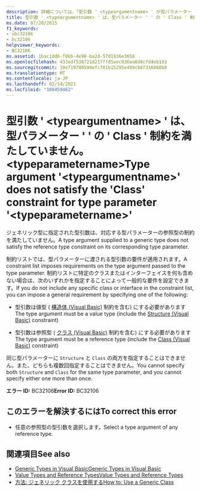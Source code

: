 ```yaml
---
description: 詳細については、「型引数 ' <typeargumentname> ' が型パラメーター ' ' の ' Class ' 制約を満たしていません」を参照してください。 <typeparametername>
title: 型引数 ' <typeargumentname> ' は、型パラメーター ' ' の ' Class ' 制約を満たしていません。 <typeparametername>
ms.date: 07/20/2015
f1_keywords:
- vbc32106
- bc32106
helpviewer_keywords:
- BC32106
ms.assetid: 1bac1dd6-f86b-4e98-ba2d-57d1936e3658
ms.openlocfilehash: 433edf538721d21fffd5aec936aa6d8cfd4eb193
ms.sourcegitcommit: 10e719780594efc781b15295e499c66f316068b8
ms.translationtype: MT
ms.contentlocale: ja-JP
ms.lasthandoff: 02/14/2021
ms.locfileid: "100459462"
---
```

# <a name="type-argument-typeargumentname-does-not-satisfy-the-class-constraint-for-type-parameter-typeparametername"></a><span data-ttu-id="b97bb-103">型引数 ' \<typeargumentname> ' は、型パラメーター ' ' の ' Class ' 制約を満たしていません。 \<typeparametername></span><span class="sxs-lookup"><span data-stu-id="b97bb-103">Type argument '\<typeargumentname>' does not satisfy the 'Class' constraint for type parameter '\<typeparametername>'</span></span>

<span data-ttu-id="b97bb-104">ジェネリック型に指定された型引数は、対応する型パラメーターの参照型の制約を満たしていません。</span><span class="sxs-lookup"><span data-stu-id="b97bb-104">A type argument supplied to a generic type does not satisfy the reference type constraint on its corresponding type parameter.</span></span>  
  
 <span data-ttu-id="b97bb-105">制約リストでは、型パラメーターに渡される型引数の要件が適用されます。</span><span class="sxs-lookup"><span data-stu-id="b97bb-105">A constraint list imposes requirements on the type argument passed to the type parameter.</span></span> <span data-ttu-id="b97bb-106">制約リストに特定のクラスまたはインターフェイスを何も含めない場合は、次のいずれかを指定することによって一般的な要件を設定できます。</span><span class="sxs-lookup"><span data-stu-id="b97bb-106">If you do not include any specific class or interface in the constraint list, you can impose a general requirement by specifying one of the following:</span></span>  
  
- <span data-ttu-id="b97bb-107">型引数は値型 ( [構造体 (Visual Basic)](../language-reference/statements/structure-statement.md) 制約を含む) にする必要があります</span><span class="sxs-lookup"><span data-stu-id="b97bb-107">The type argument must be a value type (include the [Structure (Visual Basic)](../language-reference/statements/structure-statement.md) constraint)</span></span>  
  
- <span data-ttu-id="b97bb-108">型引数は参照型 ( [クラス (Visual Basic)](../language-reference/statements/class-statement.md) 制約を含む) にする必要があります</span><span class="sxs-lookup"><span data-stu-id="b97bb-108">The type argument must be a reference type (include the [Class (Visual Basic)](../language-reference/statements/class-statement.md) constraint)</span></span>  
  
 <span data-ttu-id="b97bb-109">同じ型パラメーターに `Structure` と `Class` の両方を指定することはできません。また、どちらも複数回指定することはできません。</span><span class="sxs-lookup"><span data-stu-id="b97bb-109">You cannot specify both `Structure` and `Class` for the same type parameter, and you cannot specify either one more than once.</span></span>  
  
 <span data-ttu-id="b97bb-110">**エラー ID:** BC32106</span><span class="sxs-lookup"><span data-stu-id="b97bb-110">**Error ID:** BC32106</span></span>  
  
## <a name="to-correct-this-error"></a><span data-ttu-id="b97bb-111">このエラーを解決するには</span><span class="sxs-lookup"><span data-stu-id="b97bb-111">To correct this error</span></span>  
  
- <span data-ttu-id="b97bb-112">任意の参照型の型引数を選択します。</span><span class="sxs-lookup"><span data-stu-id="b97bb-112">Select a type argument of any reference type.</span></span>  
  
## <a name="see-also"></a><span data-ttu-id="b97bb-113">関連項目</span><span class="sxs-lookup"><span data-stu-id="b97bb-113">See also</span></span>

- [<span data-ttu-id="b97bb-114">Generic Types in Visual Basic</span><span class="sxs-lookup"><span data-stu-id="b97bb-114">Generic Types in Visual Basic</span></span>](../programming-guide/language-features/data-types/generic-types.md)
- [<span data-ttu-id="b97bb-115">Value Types and Reference Types</span><span class="sxs-lookup"><span data-stu-id="b97bb-115">Value Types and Reference Types</span></span>](../programming-guide/language-features/data-types/value-types-and-reference-types.md)
- [<span data-ttu-id="b97bb-116">方法: ジェネリック クラスを使用する</span><span class="sxs-lookup"><span data-stu-id="b97bb-116">How to: Use a Generic Class</span></span>](../programming-guide/language-features/data-types/how-to-use-a-generic-class.md)
